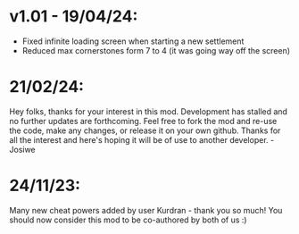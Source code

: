 ﻿# v1.01 - 19/04/24: 
- Fixed infinite loading screen when starting a new settlement
- Reduced max cornerstones form 7 to 4 (it was going way off the screen) 

# 21/02/24: 
Hey folks, thanks for your interest in this mod. Development has stalled and no further updates are forthcoming. Feel free to fork the mod and re-use the code, make any changes, or release it on your own github. Thanks for all the interest and here's hoping it will be of use to another developer. - Josiwe

# 24/11/23: 
Many new cheat powers added by user Kurdran - thank you so much! You should now consider this mod to be co-authored by both of us :)
